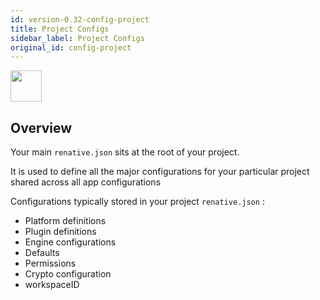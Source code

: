 ```yaml
---
id: version-0.32-config-project
title: Project Configs
sidebar_label: Project Configs
original_id: config-project
---
```


<img src="https://renative.org/img/ic_configuration.png" width=50 height=50 />

## Overview


Your main `renative.json` sits at the root of your project.

It is used to define all the major configurations for your particular project shared across all app configurations

Configurations typically stored in your project `renative.json` :

- Platform definitions
- Plugin definitions
- Engine configurations
- Defaults
- Permissions
- Crypto configuration
- workspaceID
